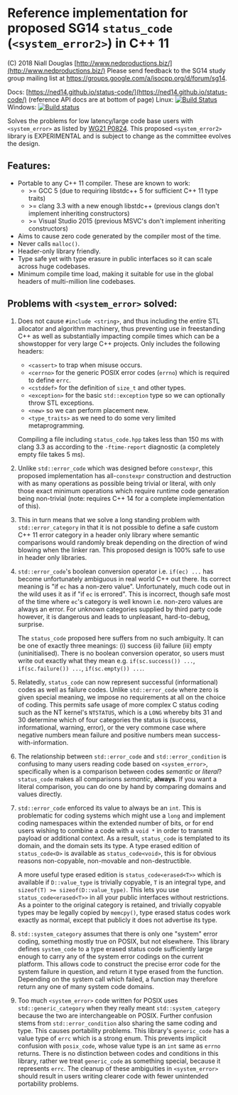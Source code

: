# Reference implementation for proposed SG14 `status_code` (`<system_error2>`) in C++ 11

(C) 2018 Niall Douglas [http://www.nedproductions.biz/](http://www.nedproductions.biz/)
Please send feedback to the SG14 study group mailing list at https://groups.google.com/a/isocpp.org/d/forum/sg14.

Docs: [https://ned14.github.io/status-code/](https://ned14.github.io/status-code/)
(reference API docs are at bottom of page) Linux: [![Build Status](https://travis-ci.org/ned14/status-code.svg?branch=master)](https://travis-ci.org/ned14/status-code) Windows: [![Build status](https://ci.appveyor.com/api/projects/status/doyh9rol1gupcwd0/branch/master?svg=true)](https://ci.appveyor.com/project/ned14/status-code/branch/master)

Solves the problems for low latency/large code base users with `<system_error>`
as listed by [WG21 P0824](https://wg21.link/P0824). This proposed `<system_error2>`
library is EXPERIMENTAL and is subject to change as the committee evolves the design.

## Features:

- Portable to any C++ 11 compiler. These are known to work:
    - &gt;= GCC 5 (due to requiring libstdc++ 5 for sufficient C++ 11 type traits)
    - &gt;= clang 3.3 with a new enough libstdc++ (previous clangs don't implement inheriting constructors)
    - &gt;= Visual Studio 2015 (previous MSVC's don't implement inheriting constructors)
- Aims to cause zero code generated by the compiler most of the time.
- Never calls `malloc()`.
- Header-only library friendly.
- Type safe yet with type erasure in public interfaces so it can scale
across huge codebases.
- Minimum compile time load, making it suitable for use in the global headers of
multi-million line codebases.

## Problems with `<system_error>` solved:

1. Does not cause `#include <string>`, and thus including the entire STL allocator and algorithm
machinery, thus preventing use in freestanding C++ as well as substantially
impacting compile times which can be a showstopper for very large C++ projects.
Only includes the following headers:
    - `<cassert>` to trap when misuse occurs.
    - `<cerrno>` for the generic POSIX error codes (`errno`) which is required to define `errc`.
    - `<cstddef>` for the definition of `size_t` and other types.
    - `<exception>` for the basic `std::exception` type so we can optionally throw STL exceptions.
    - `<new>` so we can perform placement new.
    - `<type_traits>` as we need to do some very limited metaprogramming.
    
    Compiling a file including `status_code.hpp` takes less than 150 ms with clang 3.3
as according to the `-ftime-report` diagnostic (a completely empty file takes 5 ms).

2. Unlike `std::error_code` which was designed before `constexpr`, this proposed
implementation has all-`constexpr` construction and destruction with as many operations
as possible being trivial or literal, with only those exact minimum operations which
require runtime code generation being non-trivial (note: requires C++ 14 for a complete
implementation of this).

3. This in turn means that we solve a long standing problem with `std::error_category`
in that it is not possible to define a safe custom C++ 11 error category in a header
only library where semantic comparisons would randomly break depending on the direction of wind
blowing when the linker ran. This proposed design is 100% safe to use in header only libraries.

4. `std::error_code`'s boolean conversion operator i.e. `if(ec) ...` has become
unfortunately ambiguous in real world C++ out there. Its correct meaning is
"if `ec` has a non-zero value". Unfortunately, much code out in the wild uses
it as if "if `ec` is errored". This is incorrect, though safe most of the time
where `ec`'s category is well known i.e. non-zero values are always an error.
For unknown categories supplied by third party code however, it is dangerous and leads
to unpleasant, hard-to-debug, surprise.

    The `status_code` proposed here suffers from no such ambiguity. It can be one of
exactly three meanings: (i) success (ii) failure (iii) empty (uninitialised). There
is no boolean conversion operator, so users must write out exactly what they mean
e.g. `if(sc.success()) ...`, `if(sc.failure()) ...`, `if(sc.empty()) ...`.

5. Relatedly, `status_code` can now represent successful (informational) codes as
well as failure codes. Unlike `std::error_code` where zero is given special meaning,
we impose no requirements at all on the choice of coding. This permits safe usage of more
complex C status coding such as the NT kernel's `NTSTATUS`, which is a `LONG` whereby bits
31 and 30 determine which of four categories the status is (success, informational, warning,
error), or the very commone case where negative numbers mean failure and positive numbers
mean success-with-information.

6. The relationship between `std::error_code` and `std::error_condition` is
confusing to many users reading code based on `<system_error>`, specifically when is
a comparison between codes *semantic* or *literal*? `status_code` makes all
comparisons *semantic*, **always**. If you want a literal comparison, you can do one
by hand by comparing domains and values directly.

7. `std::error_code` enforced its value to always be an `int`. This is problematic
for coding systems which might use a `long` and implement coding namespaces within
the extended number of bits, or for end users wishing to combine a code with a `void *`
in order to transmit payload or additional context. As a result, `status_code` is
templated to its domain, and the domain sets its type. A type erased edition of
`status_code<D>` is available as `status_code<void>`, this is for obvious reasons
non-copyable, non-movable and non-destructible.

    A more useful type erased edition is `status_code<erased<T>>` 
which is available if `D::value_type` is trivially copyable, `T` is an integral
type, and `sizeof(T) >= sizeof(D::value_type)`. This lets you use
`status_code<erased<T>>` in all your public interfaces without
restrictions. As a pointer to the original category is retained, and trivially
copyable types may be legally copied by `memcpy()`, type erased status codes
work exactly as normal, except that publicly it does not advertise its type.

8. `std::system_category` assumes that there is only one "system" error coding,
something mostly true on POSIX, but not elsewhere. This library defines
`system_code` to a type erased status code sufficiently large enough to carry
any of the system error codings on the current platform. This allows code to
construct the precise error code for the system failure in question, and
return it type erased from the function. Depending on the system call which
failed, a function may therefore return any one of many system code domains.

9. Too much `<system_error>` code written for POSIX uses `std::generic_category`
when they really meant `std::system_category` because the two are interchangeable
on POSIX. Further confusion stems from `std::error_condition` also sharing the same
coding and type. This causes portability problems. This library's `generic_code` has
a value type of `errc` which is a strong enum. This prevents implicit confusion
with `posix_code`, whose value type is an `int` same as `errno` returns. There is
no distinction between codes and conditions in this library, rather we treat
`generic_code` as something special, because it represents `errc`. The cleanup
of these ambiguities in `<system_error>` should result in users writing clearer
code with fewer unintended portability problems.
